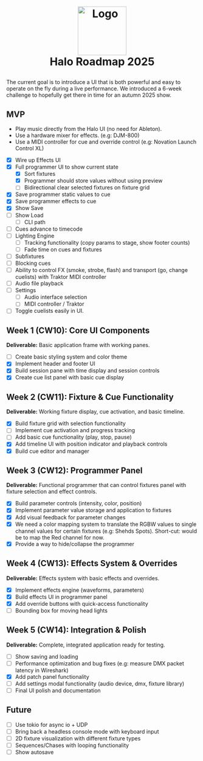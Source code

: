 <!-- LOGO -->
<h1>
<p align="center">
  <img src="https://github.com/user-attachments/assets/66b08c09-defc-464e-a2d3-c734d92da5da" alt="Logo" width="128">
  <br>Halo Roadmap 2025
</h1>
</p>

The current goal is to introduce a UI that is both powerful and easy to operate on the fly during a live performance.
We introduced a 6-week challenge to hopefully get there in time for an autumn 2025 show.

## MVP

* Play music directly from the Halo UI (no need for Ableton).
* Use a hardware mixer for effects. (e.g: DJM-800)
* Use a MIDI controller for cue and override control (e.g: Novation Launch Control XL)

- [x] Wire up Effects UI
- [x] Full programmer UI to show current state
  - [x] Sort fixtures
  - [x] Programmer should store values without using preview
  - [ ] Bidirectional clear selected fixtures on fixture grid
- [x] Save programmer static values to cue
- [x] Save programmer effects to cue
- [x] Show Save
- [ ] Show Load
  - [ ] CLI path
- [ ] Cues advance to timecode
- [ ] Lighting Engine
  - [ ] Tracking functionality (copy params to stage, show footer counts)
  - [ ] Fade time on cues and fixtures
- [ ] Subfixtures
- [ ] Blocking cues
- [ ] Ability to control FX (smoke, strobe, flash) and transport (go, change cuelists) with Traktor MIDI controller
- [ ] Audio file playback
- [ ] Settings
  - [ ] Audio interface selection
  - [ ] MIDI controller / Traktor
- [ ] Toggle cuelists easily in UI.

## Week 1 (CW10): Core UI Components

**Deliverable:** Basic application frame with working panes.

- [ ] Create basic styling system and color theme
- [x] Implement header and footer UI
- [x] Build session pane with time display and session controls
- [x] Create cue list panel with basic cue display

## Week 2 (CW11): Fixture & Cue Functionality

**Deliverable:** Working fixture display, cue activation, and basic timeline.

- [x] Build fixture grid with selection functionality
- [ ] Implement cue activation and progress tracking
- [ ] Add basic cue functionality (play, stop, pause)
- [x] Add timeline UI with position indicator and playback controls
- [x] Build cue editor and manager

## Week 3 (CW12): Programmer Panel

**Deliverable:** Functional programmer that can control fixtures panel with fixture selection and effect controls.

- [x] Build parameter controls (intensity, color, position)
- [x] Implement parameter value storage and application to fixtures
- [x] Add visual feedback for parameter changes
- [x] We need a color mapping system to translate the RGBW values to single channel values for certain fixtures (e.g: Shehds Spots). Short-cut: would be to map the Red channel for now.
- [x] Provide a way to hide/collapse the programmer

## Week 4 (CW13): Effects System & Overrides

**Deliverable:** Effects system with basic effects and overrides.

- [x] Implement effects engine (waveforms, parameters)
- [x] Build effects UI in programmer panel
- [x] Add override buttons with quick-access functionality
- [ ] Bounding box for moving head lights

## Week 5 (CW14): Integration & Polish

**Deliverable:** Complete, integrated application ready for testing.

- [ ] Show saving and loading
- [ ] Performance optimization and bug fixes (e.g: measure DMX packet latency in Wireshark)
- [x] Add patch panel functionality
- [ ] Add settings modal functionality (audio device, dmx, fixture library)
- [ ] Final UI polish and documentation

## Future

- [ ] Use tokio for async io + UDP
- [ ] Bring back a headless console mode with keyboard input
- [ ] 2D fixture visualization with different fixture types
- [ ] Sequences/Chases with looping functionality
- [ ] Show autosave

